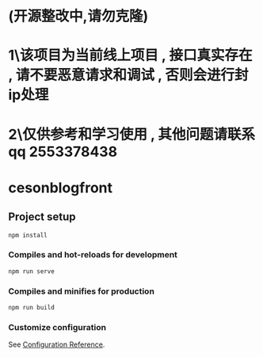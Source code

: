 # (开源整改中,请勿克隆)
# 1\该项目为当前线上项目 , 接口真实存在 , 请不要恶意请求和调试 , 否则会进行封ip处理
# 2\仅供参考和学习使用 , 其他问题请联系qq 2553378438

# cesonblogfront

## Project setup
```
npm install
```

### Compiles and hot-reloads for development
```
npm run serve
```

### Compiles and minifies for production
```
npm run build
```

### Customize configuration
See [Configuration Reference](https://cli.vuejs.org/config/).
